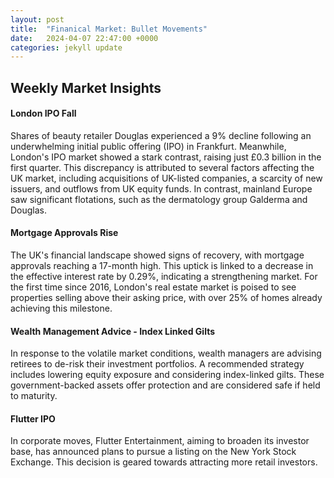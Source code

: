 ```yaml
---
layout: post
title:  "Finanical Market: Bullet Movements"
date:   2024-04-07 22:47:00 +0000
categories: jekyll update
---
```


## Weekly Market Insights

#### London IPO Fall
Shares of beauty retailer Douglas experienced a 9% decline following an underwhelming initial public offering (IPO) in Frankfurt. Meanwhile, London's IPO market showed a stark contrast, raising just £0.3 billion in the first quarter. This discrepancy is attributed to several factors affecting the UK market, including acquisitions of UK-listed companies, a scarcity of new issuers, and outflows from UK equity funds. In contrast, mainland Europe saw significant flotations, such as the dermatology group Galderma and Douglas.

#### Mortgage Approvals Rise
The UK's financial landscape showed signs of recovery, with mortgage approvals reaching a 17-month high. This uptick is linked to a decrease in the effective interest rate by 0.29%, indicating a strengthening market. For the first time since 2016, London's real estate market is poised to see properties selling above their asking price, with over 25% of homes already achieving this milestone.

#### Wealth Management Advice - Index Linked Gilts
In response to the volatile market conditions, wealth managers are advising retirees to de-risk their investment portfolios. A recommended strategy includes lowering equity exposure and considering index-linked gilts. These government-backed assets offer protection and are considered safe if held to maturity.

#### Flutter IPO
In corporate moves, Flutter Entertainment, aiming to broaden its investor base, has announced plans to pursue a listing on the New York Stock Exchange. This decision is geared towards attracting more retail investors.